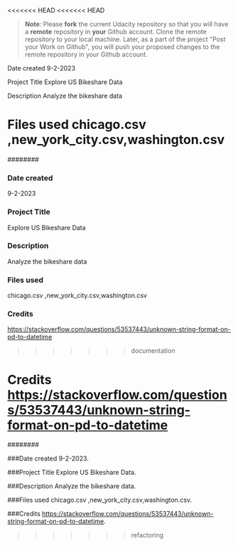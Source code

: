 <<<<<<< HEAD
<<<<<<< HEAD
>**Note**: Please **fork** the current Udacity repository so that you will have a **remote** repository in **your** Github account. Clone the remote repository to your local machine. Later, as a part of the project "Post your Work on Github", you will push your proposed changes to the remote repository in your Github account.


Date created
9-2-2023

Project Title
Explore US Bikeshare Data

Description
Analyze the bikeshare data

Files used
chicago.csv ,new_york_city.csv,washington.csv
=======
########
### Date created
9-2-2023

### Project Title
Explore US Bikeshare Data

### Description
Analyze the bikeshare data

### Files used
chicago.csv ,new_york_city.csv,washington.csv

### Credits
https://stackoverflow.com/questions/53537443/unknown-string-format-on-pd-to-datetime
>>>>>>> documentation

Credits
https://stackoverflow.com/questions/53537443/unknown-string-format-on-pd-to-datetime
=======
########

###Date created
9-2-2023.

###Project Title
Explore US Bikeshare Data.

###Description
Analyze the bikeshare data.

###Files used
chicago.csv ,new_york_city.csv,washington.csv.

###Credits
https://stackoverflow.com/questions/53537443/unknown-string-format-on-pd-to-datetime.
>>>>>>> refactoring
